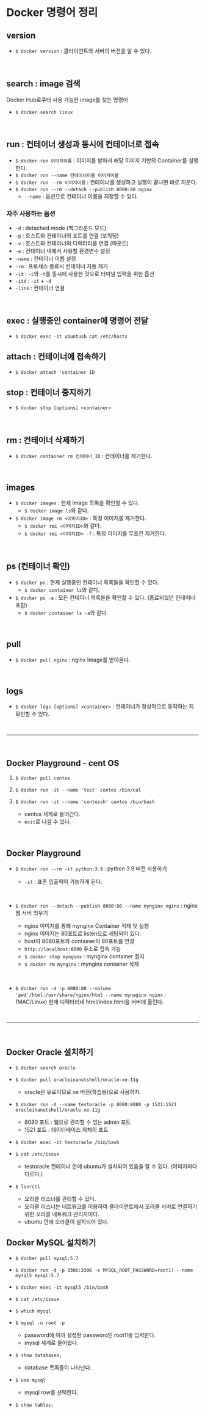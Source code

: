 # Docker 명령어 정리

## version

- `$ docker version` : 클라이언트와 서버의 버전을 알 수 있다.

<br>

## search : image 검색

Docker Hub로쿠터 사용 가능한 image를 찾는 명령어

- `$ docker search linux`

<br>

## run : 컨테이너 생성과 동시에 컨테이너로 접속

- `$ docker run 이미지이름` : 이미지를 받아서 해당 이미지 기반의 Container를 실행한다.
- `$ docker run --name 컨테이너이름 이미지이름`
- `$ docker run --rm 이미지이름` : 컨테이너를 생성하고 실행이 끝나면 바로 지운다.
- `$ docker run --rm --detach --publish 8000:80 nginx`
  - `--name` : 옵션으로 컨테이너 이름을 지정할 수 있다.

### 자주 사용하는 옵션

- `-d` : detached mode (백그라운드 모드)
- `-p` : 호스트와 컨테이너의 포트를 연결 (포워딩)
- `-v` : 호스트와 컨테이너의 디렉터리를 연결 (마운트)
- `-e` : 컨테이너 내에서 사용할 환경변수 설정
- `-name` : 컨테이너 이름 설정
- `-rm` : 프로세스 종료시 컨테이너 자동 제거
- `-it` : `-i`와 `-t`를 동시에 사용한 것으로 터미널 입력을 위한 옵션
- `-itd` : `-it` + `-d`
- `-link` : 컨테이너 연결

<br>

## exec : 실행중인 container에 명령어 전달

- `$ docker exec -it ubuntush cat /etc/hosts`

## attach : 컨테이너에 접속하기

- `$ docker attach 'container ID`

## stop : 컨테이너 중지하기

- `$ docker stop [options] <container>`

<br>

## rm : 컨테이너 삭제하기

- `$ docker container rm 컨테이너_ID` : 컨테이너를 제거한다.

<br>

## images

- `$ docker images` : 현재 Image 목록을 확인할 수 있다.
  - `$ docker image ls`와 같다.
- `$ docker image rm <이미지ID>` : 특정 이미지를 제거한다.
  - `$ docker rmi <이미지ID>`와 같다.
  - `$ docker rmi <이미지ID> -f` : 특정 이미지를 무조건 제거한다.

<br>

## ps (컨테이너 확인)

- `$ docker ps` : 현재 실행중인 컨테이너 목록들을 확인할 수 있다.
  - `$ docker container ls`와 같다.
- `$ docker ps -a` : 모든 컨테이너 목록들을 확인할 수 있다. (종료되었던 컨테이너 포함)
  - `$ docker container ls -a`와 같다.

<br>

## pull

- `$ docker pull nginx` : nginx Image를 받아온다.

<br>

## logs

- `$ docker logs [options] <container>` : 컨테이너가 정상적으로 동작하는 지 확인할 수 있다.

<br>

---

<br>

## Docker Playground - cent OS

1. `$ docker pull centos`

2. `$ docker run -it --name 'test' centos /bin/cal`

3. `$ docker run -it --name 'centossh' centos /bin/bash`
   - centos 세계로 들어간다.
   - `exit`로 나갈 수 있다.

<br>

## Docker Playground

- `$ docker run --rm -it python:3.9` : python 3.9 버전 사용하기

  - `-it` : 표준 입출력이 가능하게 된다.

<br>

- `$ docker run --detach --publish 8080:80 --name mynginx nginx` : nginx 웹 서버 띄우기

  - nginx 이미지를 통해 mynginx Container 적재 및 실행
  - nginx 이미지는 80포트로 listen으로 세팅되어 있다.
  - host의 8080포트와 container의 80포트를 연결
  - `http://localhost:8080` 주소로 접속 가능
  - `$ docker stop mynginx` : mynginx container 정지
  - `$ docker rm mynginx` : mynginx container 삭제

<br>

- `$ docker run -d -p 8080:80 --volume 'pwd'/html:/usr/share/nginx/html --name mynaginx nginx` : (MAC/Linux) 현재 디렉터리내 html/index.html을 서버에 올린다.

<br>

---

<br>

## Docker Oracle 설치하기

- `$ docker search oracle`

- `$ docker pull oracleinanutshell/oracle-xe-11g`

  - oracle은 유료이므로 xe 버전(학습용)으로 사용하자.

- `$ docker run -d --name testoracle -p 8080:8080 -p 1521:1521 oracleinanutshell/oracle-xe-11g`

  - 8080 포트 : 웹으로 관리할 수 있는 admin 포트
  - 1521 포트 : 데이터베이스 자체의 포트

- `$ docker exec -it testoracle /bin/bash`

- `$ cat /etc/issue`

  - testoracle 컨테이너 안에 ubuntu가 설치되어 있음을 알 수 있다. (이미지마다 다르다.)

- `$ lsnrctl`

  - 오라클 리스너를 관리할 수 있다.
  - 오라클 리스너는 네트워크를 이용하여 클라이언트에서 오라클 서버로 연결하기 위한 오라클 네트워크 관리자이다.
  - ubuntu 안에 오라클이 설치되어 있다.

## Docker MySQL 설치하기

- `$ docker pull mysql:5.7`

- `$ docker run -d -p 3306:3306 -e MYSQL_ROOT_PASSWORD=root1! --name mysql5 mysql:5.7`

- `$ docker exec -it mysql5 /bin/bash`

- `$ cat /etc/issue`

- `$ which mysql`

- `$ mysql -u root -p`

  - password에 아까 설정한 password인 root1!을 입력한다.
  - mysql 세계로 들어왔다.

- `$ show databases;`

  - database 목록들이 나타난다.

- `$ use mysql`

  - mysql row를 선택한다.

- `$ show tables;`
